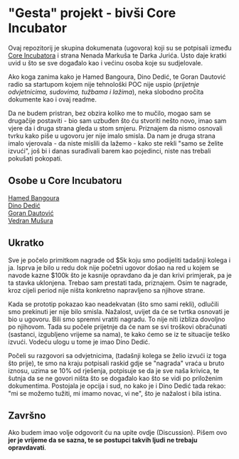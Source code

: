 # "Gesta" projekt - bivši Core Incubator  

Ovaj repozitorij je skupina dokumenata (ugovora) koji su se potpisali između [Core Incubatora](https://www.fininfo.hr/Poduzece/Pregled/core-inkubator-u-likvidaciji/Detaljno/248467) i strana Nenada Markuša te Darka Jurića. Usto daje kratki uvid u što se sve događalo kao i većinu osoba koje su sudjelovale.

Ako koga zanima kako je Hamed Bangoura, Dino Dedić, te Goran Dautović radio sa startupom kojem nije tehnološki POC nije uspio (*prijetnje odvjetnicima, sudovima, tužbama i lažima*), neka slobodno pročita dokumente kao i ovaj readme. 

Da ne budem pristran, bez obzira koliko me to mučilo, mogao sam se drugačije postaviti - bio sam uzbuđen što ću stvoriti nešto novo, imao sam vjere da i druga strana gleda u stom smjeru. Priznajem da nismo osnovali tvrku kako piše u ugovoru jer nije imalo smisla. Da nam je druga strana imalo vjerovala - da niste mislili da lažemo - kako ste rekli "samo se želite izvući", još bi i danas surađivali barem kao pojedinci, niste nas trebali pokušati pokopati.

## Osobe u Core Incubatoru
[Hamed Bangoura](https://hr.linkedin.com/in/hamed-bangoura-16062625?original_referer=https%3A%2F%2Fwww.google.com%2F)   
[Dino Dedić](https://hr.linkedin.com/in/dino-dedi%C4%87-80878148)    
[Goran Dautović](https://hr.linkedin.com/in/gorandautovic?original_referer=https%3A%2F%2Fwww.google.com%2F)   
[Vedran Mušura](https://hr.linkedin.com/in/vedranmusura)   

## Ukratko
Sve je počelo primitkom nagrade od $5k koju smo podijeliti tadašnji kolega i ja. Isprva je bilo u redu dok nije početni ugovor došao na red u kojem se navode kazne $100k što je kasnije opravdano da je dan krivi primjerak, pa je ta stavka uklonjena. Trebao sam prestati tada, priznajem. Osim te nagrade, kroz cijeli period nije ništa konkretno napravljeno sa njihove strane. 

Kada se prototip pokazao kao neadekvatan (što smo sami rekli), odlučili smo prekinuti jer nije bilo smisla. Nažalost, uvijet da će se tvrtka osnovati je bio u ugovoru. Bili smo spremni vratiti nagradu. To nije niti izbliza dovoljno po njihovom. Tada su počele prijetnje da će nam se svi troškovi obračunati (sastanci, izgubljeno vrijeme sa nama), te kako ćemo se iz te situacije teško izvući. Vodeću ulogu u tome je imao Dino Dedić. 

Počeli su razgovori sa odvjetnicima, (tadašnji kolega se želio izvući iz toga što prije), te smo na kraju potpisali raskid gdje se "nagrada" vraća u bruto iznosu, uzima se 10% od rješenja, potpisuje se da je sve naša krivica, te šutnja da se ne govori ništa što se događalo kao što se vidi po priloženim dokumentima. Postojala je opcija i sud, no kako je i Dino Dedić tada rekao: "mi se možemo tužiti, mi imamo novac, vi ne", što je nažalost i bila istina.

## Završno
Ako budem imao volje odgovorit ću na upite ovdje (Discussion). Pišem ovo **jer je vrijeme da se sazna, te se postupci takvih ljudi ne trebaju opravdavati**.
